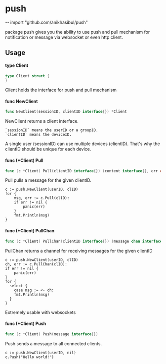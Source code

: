 # push
--
    import "github.com/anikhasibul/push"

package push gives you the ability to use push and pull mechanism for
notification or message via websocket or even http client.

## Usage

#### type Client

```go
type Client struct {
}
```

Client holds the interface for push and pull mechanism

#### func  NewClient

```go
func NewClient(sessionID, clientID interface{}) *Client
```
NewClient returns a client interface.

    `sessionID` means the userID or a groupID.
    `clientID` means the deviceID.

A single user (sessionID) can use multiple devices (clientID). That's why the
clientID should be unique for each device.

#### func (*Client) Pull

```go
func (c *Client) Pull(clientID interface{}) (content interface{}, err error)
```
Pull pulls a message for the given clientID.

    c := push.NewClient(userID, clID)
    for {
    	msg, err := c.Pull(clID):
    	if err != nil {
    		panic(err)
    	}
    	fmt.Println(msg)
    }

#### func (*Client) PullChan

```go
func (c *Client) PullChan(clientID interface{}) (message chan interface{}, err error)
```
PullChan returns a channel for receiving messages for the given clientID

    c := push.NewClient(userID, clID)
    ch, err := c.PullChan(clID):
    if err != nil {
    	panic(err)
    }
    for {
      select {
    	case msg := <- ch:
    	fmt.Println(msg)
      }
    }

Extremely usable with websockets

#### func (*Client) Push

```go
func (c *Client) Push(message interface{})
```
Push sends a message to all connected clients.

    c := push.NewClient(userID, nil)
    c.Push("Hello world!")
